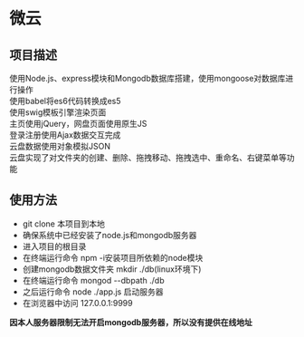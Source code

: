 # 微云
## 项目描述  
使用Node.js、express模块和Mongodb数据库搭建，使用mongoose对数据库进行操作  
使用babel将es6代码转换成es5  
使用swig模板引擎渲染页面  
主页使用jQuery，网盘页面使用原生JS  
登录注册使用Ajax数据交互完成  
云盘数据使用对象模拟JSON  
云盘实现了对文件夹的创建、删除、拖拽移动、拖拽选中、重命名、右键菜单等功能
## 使用方法  
- git clone 本项目到本地  
- 确保系统中已经安装了node.js和mongodb服务器
- 进入项目的根目录  
- 在终端运行命令 npm -i安装项目所依赖的node模块  
- 创建mongodb数据文件夹 mkdir ./db(linux环境下)  
- 在终端运行命令 mongod --dbpath ./db  
- 之后运行命令 node ./app.js 启动服务器  
- 在浏览器中访问 127.0.0.1:9999  

**因本人服务器限制无法开启mongodb服务器，所以没有提供在线地址**